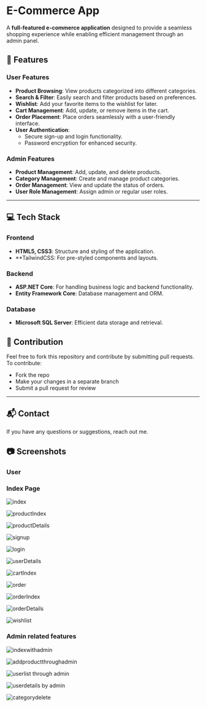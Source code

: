 # E-Commerce App  

A **full-featured e-commerce application** designed to provide a seamless shopping experience while enabling efficient management through an admin panel.  

## 🌟 Features  

### **User Features**  
- **Product Browsing**: View products categorized into different categories.  
- **Search & Filter**: Easily search and filter products based on preferences.  
- **Wishlist**: Add your favorite items to the wishlist for later.  
- **Cart Management**: Add, update, or remove items in the cart.  
- **Order Placement**: Place orders seamlessly with a user-friendly interface.  
- **User Authentication**:  
  - Secure sign-up and login functionality.  
  - Password encryption for enhanced security.  

### **Admin Features**  
- **Product Management**: Add, update, and delete products.  
- **Category Management**: Create and manage product categories.  
- **Order Management**: View and update the status of orders.  
- **User Role Management**: Assign admin or regular user roles.  
---

## 💻 Tech Stack  

### **Frontend**   
- **HTML5, CSS3**: Structure and styling of the application.  
- **TailwindCSS: For pre-styled components and layouts.  

### **Backend**  
- **ASP.NET Core**: For handling business logic and backend functionality.  
- **Entity Framework Core**: Database management and ORM.  

### **Database**  
- **Microsoft SQL Server**: Efficient data storage and retrieval.

## 🤝 Contribution  

Feel free to fork this repository and contribute by submitting pull requests.  
To contribute:

- Fork the repo  
- Make your changes in a separate branch  
- Submit a pull request for review  

---

## 📬 Contact  

If you have any questions or suggestions, reach out me.

## 📷 Screenshots 

### **User** 

### Index Page

![index](https://github.com/user-attachments/assets/9416e15e-5049-44c7-86e9-bd3d969e2b04)

![productIndex](https://github.com/user-attachments/assets/e3895792-59d7-4b82-a014-d844717def5d)

![productDetails](https://github.com/user-attachments/assets/b3dd7c32-9e7f-47b7-b001-2b50658c53a4)


![signup](https://github.com/user-attachments/assets/85f14254-3c8f-4673-a958-576198799f4a)

![login](https://github.com/user-attachments/assets/9b228e76-c076-473f-a882-627ccc98eaf6)

![userDetails](https://github.com/user-attachments/assets/71f06a08-9e7a-416b-bb42-1cfa0c44c65f)

![cartIndex](https://github.com/user-attachments/assets/793d0d4a-eca1-46e2-a749-0c529213a46e)


![order](https://github.com/user-attachments/assets/0435977a-af22-4b79-b10e-f038ff7c95b3)

![orderIndex](https://github.com/user-attachments/assets/1466a8d2-538a-4cc4-9454-953a2e6cb5fc)


![orderDetails](https://github.com/user-attachments/assets/9049c8de-a68f-4ef3-95e2-ce359c2eea51)

![wishlist](https://github.com/user-attachments/assets/0de5ed3f-4700-4512-8cad-d2ab2dd7c372)

### **Admin related features** 

![indexwithadmin](https://github.com/user-attachments/assets/f7f35f05-047a-470e-a066-dfe4acc61280)


![addproductthroughadmin](https://github.com/user-attachments/assets/a029e827-1132-4f60-8890-8f15b2d51450)


![userlist through admin](https://github.com/user-attachments/assets/d079f97a-419f-4141-9901-69266bf8278d)


![userdetails by admin](https://github.com/user-attachments/assets/cabac154-abc6-4c95-8c7d-d6dc0ab32e69)

![categorydelete](https://github.com/user-attachments/assets/18c816fe-7141-4d7f-9852-f7489d339d84)



